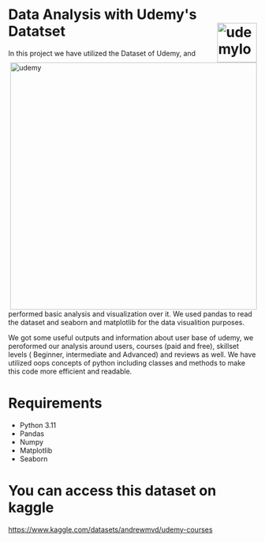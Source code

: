 # Data Analysis with Udemy's Datatset   <img src="https://s.udemycdn.com/meta/default-meta-image-v2.png" alt="udemylogo" length=80 width=80 align="right" >
<img alt="udemy" src="https://instructor-academy.onlinecoursehost.com/content/images/2022/01/introduction-to-udemy.jpg" length=300 width=500 align="right" >
<p>
In this project we have utilized the Dataset of Udemy, and performed basic analysis and visualization over it. 
We used pandas to read the dataset and seaborn and matplotlib for the data visualition purposes.
</p>
<p>
We got some useful outputs and information about user base of udemy, we peroformed our analysis around users, courses (paid and free),
skillset levels ( Beginner, intermediate and Advanced) and reviews as well. We have utilized oops concepts of python including classes
and methods to make this code more efficient and readable.
</p>


# Requirements

* Python 3.11
* Pandas
* Numpy
* Matplotlib
* Seaborn

# You can access this dataset on kaggle

https://www.kaggle.com/datasets/andrewmvd/udemy-courses
